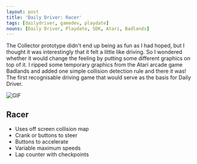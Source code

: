 ```yaml
---
layout: post
title: 'Daily Driver: Racer'
tags: [dailydriver, gamedev, playdate]
nouns: [Daily Driver, Playdate, SDK, Atari, Badlands]
---
```


The Collector prototype didn't end up being as fun as I had hoped, but I thought it was interestingly that it felt a little like driving. So I wondered whether it would change the feeling by putting some different graphics on top of it. I ripped some temporary graphics from the Atari arcade game Badlands and added one simple collision detection rule and there it was! The first recognisable driving game that would serve as the basis for Daily Driver.

![GIF](https://cdn.gingerbeardman.com/images/posts/daily-driver-racer.gif#playdate)

## Racer

-   Uses off screen collision map
-   Crank or buttons to steer
-   Buttons to accelerate
-   Variable maximum speeds
-   Lap counter with checkpoints